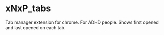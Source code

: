 # xNxP_tabs

Tab manager extension for chrome. For ADHD people. Shows first opened and last opened on each tab.

